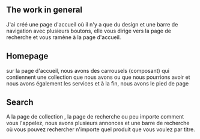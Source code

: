 ## The work in general

J'ai créé une page d'accueil où il n'y a que du design et une barre de navigation avec plusieurs boutons, 
elle vous dirige vers la page de recherche et vous ramène à la page d'accueil.

## Homepage

sur la page d'accueil, nous avons des carrousels (composant) qui contiennent une collection que nous avons 
ou que nous pourrions avoir et nous avons également les services et à la fin, nous avons le pied de page

## Search
A la page de collection , la page de recherche ou peu importe comment vous l'appelez, 
nous avons plusieurs annonces et une barre de recherche où vous pouvez rechercher n'importe quel produit que vous voulez par titre.